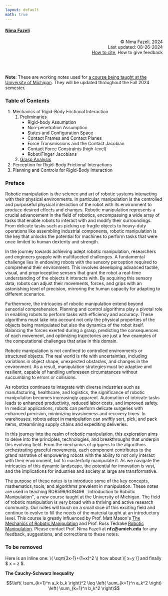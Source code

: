 ```yaml
---
layout: default
math: true
---
```

#### [Nima Fazeli](https://www.mmintlab.com/people/nima-fazeli/)

<div style="text-align: right"> &copy; Nima Fazeli, 2024 </div>
<div style="text-align: right"> Last updated: 08-26-2024 </div>
<div style="text-align: right"> <a href="cite.md">How to cite</a>, How to give feedback </div>

<br/><br/>

**Note**: These are working notes used for [a course being taught at the University of Michigan](https://intro2manipulation.robotics.umich.edu/). They will be updated throughout the Fall 2024 semester. 

### Table of Contents

1. Mechanics of Rigid-Body Frictional Interaction
    1. [Preliminaries](mechanics/preliminaries.md)
        - Rigid-body Assumption
        - Non-penetration Assumption
        - States and Configuration Space
        - Contact Frames and Contact Planes
        - Force Transmissions and the Contact Jacobian
        - Contact Force Constraints (high-level)
        - Robot/Finger Jacobians
    2. [Grasp Analysis](mechanics/grasp-analysis.md)
3. Perception for Rigid-Body Frictional Interactions
4. Planning and Controls for Rigid-Body Interaction

### Preface

Robotic manipulation is the science and art of robotic systems interacting with their physical environments. In particular, manipulation is the controlled and purposeful physical interaction of the robot with its environment to produce desired effects and changes. Robotic manipulation represents a crucial advancement in the field of robotics, encompassing a wide array of tasks that enable robots to interact with and modify their surroundings. From delicate tasks such as picking up fragile objects to heavy-duty operations like assembling industrial components, robotic manipulation is the key that unlocks the potential for machines to perform tasks that were once limited to human dexterity and strength.

In the journey towards achieving adept robotic manipulation, researchers and engineers grapple with multifaceted challenges. A fundamental challenge lies in endowing robots with the sensory perception required to comprehend their environment. This involves developing advanced tactile, visual, and proprioceptive sensors that grant the robot a real-time understanding of the objects it interacts with. By acquiring this sensory data, robots can adjust their movements, forces, and grips with an astonishing level of precision, mirroring the human capacity for adapting to different scenarios.

Furthermore, the intricacies of robotic manipulation extend beyond sensorial comprehension. Planning and control algorithms play a pivotal role in enabling robots to perform tasks with efficiency and accuracy. These algorithms must take into account not only the physical properties of the objects being manipulated but also the dynamics of the robot itself. Balancing the forces exerted during a grasp, predicting the consequences of each movement, and optimizing trajectories are just a few examples of the computational challenges that arise in this domain.

Robotic manipulation is not confined to controlled environments or structured objects. The real world is rife with uncertainties, including variations in object shape, unexpected obstacles, and changes in the environment. As a result, manipulation strategies must be adaptive and resilient, capable of handling unforeseen circumstances without succumbing to errors or collisions.

As robotics continues to integrate with diverse industries such as manufacturing, healthcare, and logistics, the significance of robotic manipulation becomes increasingly apparent. Automation of intricate tasks leads to enhanced productivity, reduced labor costs, and improved safety. In medical applications, robots can perform delicate surgeries with enhanced precision, minimizing invasiveness and recovery times. In warehouses, robots adept in manipulation can swiftly sort, pick, and pack items, streamlining supply chains and expediting deliveries.

In this journey into the realm of robotic manipulation, this exploration aims to delve into the principles, technologies, and breakthroughs that underpin this evolving field. From the mechanics of grippers to the algorithms orchestrating graceful movements, each component contributes to the grand narrative of empowering robots with the ability to not only interact with their environment, but to masterfully manipulate it. As we navigate the intricacies of this dynamic landscape, the potential for innovation is vast, and the implications for industries and society at large are transformative.

The purpose of these notes is to introduce some of the key concepts, mathematics, tools, and algorithms prevalent in manipulation. These notes are used in teaching ROB599/ROB498 ``Introduction to Robotic Manipulation'', a new course taught at the University of Michigan. The field of robotic manipulation is very broad with a thriving and active research community. Our notes will touch on a small slice of this exciting field and continue to evolve to fill the needs of the material taught at an introductory level. This course is greatly influenced by Prof. Matt Mason's [The Mechanics of Robotic Manipulation](https://direct.mit.edu/books/monograph/3869/Mechanics-of-Robotic-Manipulation) and Prof. Russ Tedrake [Robotic Manipulation](https://manipulation.csail.mit.edu/index.html). Please contact Prof. Nima Fazeli at __nfz@umich.edu__ for any feedback, suggestions, and corrections to these notes.

### To be removed
Here is an inline one: \\( \sqrt{3x-1}+(1+x)^2 \\) how about \\[ x=y \\] and finally $ x = z $.

**The Cauchy-Schwarz Inequality**

$$\left( \sum_{k=1}^n a_k b_k \right)^2 \leq \left( \sum_{k=1}^n a_k^2 \right) \left( \sum_{k=1}^n b_k^2 \right)$$

